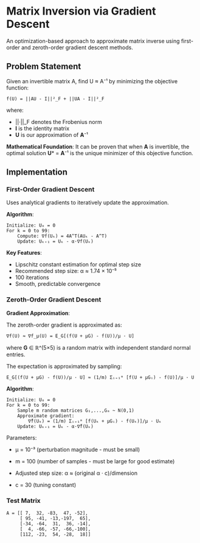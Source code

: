 # Matrix Inversion via Gradient Descent

An optimization-based approach to approximate matrix inverse using first-order and zeroth-order gradient descent methods.

## Problem Statement
Given an invertible matrix A, find U ≈ A⁻¹ by minimizing the objective function:

```
f(U) = ||AU - I||²_F + ||UA - I||²_F
```

where:
- ||·||_F denotes the Frobenius norm
- **I** is the identity matrix
- **U** is our approximation of **A**⁻¹

**Mathematical Foundation**: It can be proven that when **A** is invertible, the optimal solution **U*** = **A**⁻¹ is the unique minimizer of this objective function.

##  Implementation

### First-Order Gradient Descent

Uses analytical gradients to iteratively update the approximation.

**Algorithm**:
```
Initialize: U₀ = 0
For k = 0 to 99:
    Compute: ∇f(Uₖ) = 4A^T(AUₖ - A^T)
    Update: Uₖ₊₁ = Uₖ - α·∇f(Uₖ)
```

**Key Features**:
- Lipschitz constant estimation for optimal step size
- Recommended step size: α ≈ 1.74 × 10⁻⁵
- 100 iterations
- Smooth, predictable convergence

### Zeroth-Order Gradient Descent

**Gradient Approximation**:

The zeroth-order gradient is approximated as:
```
∇f(U) ≈ ∇f_μ(U) = E_G[(f(U + μG) - f(U))/μ · U]
```

where **G** ∈ ℝ^(5×5) is a random matrix with independent standard normal entries.

The expectation is approximated by sampling:
```
E_G[(f(U + μG) - f(U))/μ · U] ≈ (1/m) Σᵢ₌₁ᵐ [f(U + μGᵢ) - f(U)]/μ · U
```

**Algorithm**:
```
Initialize: U₀ = 0
For k = 0 to 99:
    Sample m random matrices G₁,...,Gₘ ~ N(0,1)
    Approximate gradient:
        ∇̃f(Uₖ) = (1/m) Σᵢ₌₁ᵐ [f(Uₖ + μGᵢ) - f(Uₖ)]/μ · Uₖ
    Update: Uₖ₊₁ = Uₖ - α·∇̃f(Uₖ)
```
Parameters:

- μ = 10⁻³ (perturbation magnitude - must be small)
- m = 100 (number of samples - must be large for good estimate)
- Adjusted step size: α ≈ (original α · c)/dimension

- c = 30 (tuning constant)

### Test Matrix
```
A = [[ 7,  32, -83,  47, -52],
     [ 95, -41, -13,-197,  65],
     [-34, -64,  31,  36, -14],
     [  4, -66, -57, -66,-100],
     [112, -23,  54, -28,  18]]
```
